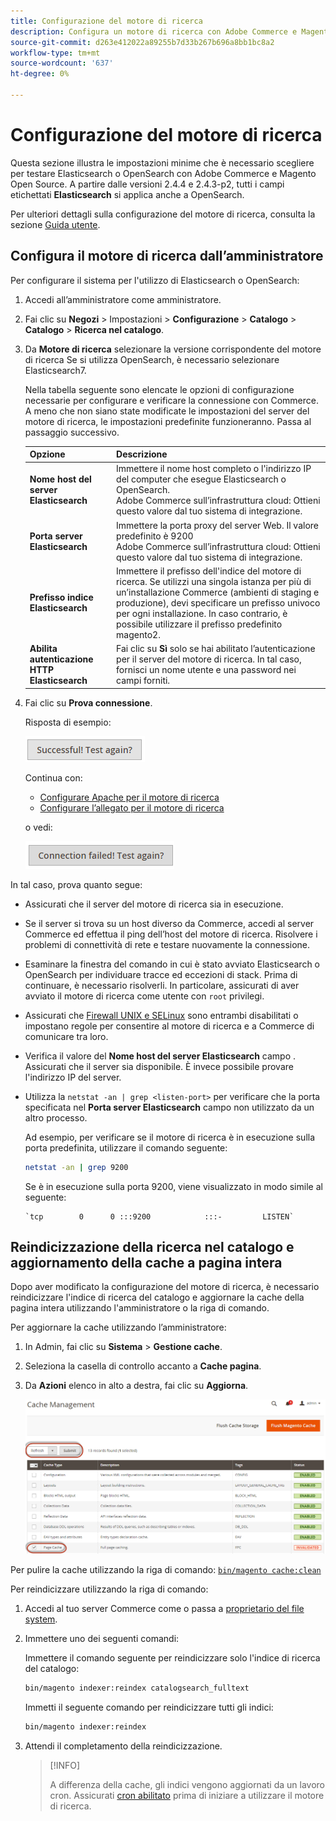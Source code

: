```yaml
---
title: Configurazione del motore di ricerca
description: Configura un motore di ricerca con Adobe Commerce e Magenti Open Source.
source-git-commit: d263e412022a89255b7d33b267b696a8bb1bc8a2
workflow-type: tm+mt
source-wordcount: '637'
ht-degree: 0%

---
```



# Configurazione del motore di ricerca

Questa sezione illustra le impostazioni minime che è necessario scegliere per testare Elasticsearch o OpenSearch con Adobe Commerce e Magento Open Source. A partire dalle versioni 2.4.4 e 2.4.3-p2, tutti i campi etichettati **Elasticsearch** si applica anche a OpenSearch.

Per ulteriori dettagli sulla configurazione del motore di ricerca, consulta la sezione [Guida utente](https://docs.magento.com/user-guide/catalog/search-elasticsearch.html).

## Configura il motore di ricerca dall’amministratore

Per configurare il sistema per l&#39;utilizzo di Elasticsearch o OpenSearch:

1. Accedi all’amministratore come amministratore.
1. Fai clic su **Negozi** > Impostazioni > **Configurazione** > **Catalogo** > **Catalogo** > **Ricerca nel catalogo**.
1. Da **Motore di ricerca** selezionare la versione corrispondente del motore di ricerca Se si utilizza OpenSearch, è necessario selezionare Elasticsearch7.

   Nella tabella seguente sono elencate le opzioni di configurazione necessarie per configurare e verificare la connessione con Commerce.
A meno che non siano state modificate le impostazioni del server del motore di ricerca, le impostazioni predefinite funzioneranno. Passa al passaggio successivo.

   | Opzione | Descrizione |
   |--- |--- |
   | **Nome host del server Elasticsearch** | Immettere il nome host completo o l&#39;indirizzo IP del computer che esegue Elasticsearch o OpenSearch.<br>Adobe Commerce sull’infrastruttura cloud: Ottieni questo valore dal tuo sistema di integrazione. |
   | **Porta server Elasticsearch** | Immettere la porta proxy del server Web. Il valore predefinito è 9200<br>Adobe Commerce sull’infrastruttura cloud: Ottieni questo valore dal tuo sistema di integrazione. |
   | **Prefisso indice Elasticsearch** | Immettere il prefisso dell&#39;indice del motore di ricerca. Se utilizzi una singola istanza per più di un’installazione Commerce (ambienti di staging e produzione), devi specificare un prefisso univoco per ogni installazione. In caso contrario, è possibile utilizzare il prefisso predefinito magento2. |
   | **Abilita autenticazione HTTP Elasticsearch** | Fai clic su **Sì** solo se hai abilitato l’autenticazione per il server del motore di ricerca. In tal caso, fornisci un nome utente e una password nei campi forniti. |

1. Fai clic su **Prova connessione**.

   Risposta di esempio:

   ![success](../../assets/configuration/elastic_test-success.png)

   Continua con:

   - [Configurare Apache per il motore di ricerca](../../installation/prerequisites/search-engine/configure-apache.md)
   - [Configurare l’allegato per il motore di ricerca](../../installation/prerequisites/search-engine/configure-nginx.md)

   o vedi:

   ![fallito](../../assets/configuration/elastic_test-fail.png)

In tal caso, prova quanto segue:

- Assicurati che il server del motore di ricerca sia in esecuzione.
- Se il server si trova su un host diverso da Commerce, accedi al server Commerce ed effettua il ping dell’host del motore di ricerca. Risolvere i problemi di connettività di rete e testare nuovamente la connessione.
- Esaminare la finestra del comando in cui è stato avviato Elasticsearch o OpenSearch per individuare tracce ed eccezioni di stack. Prima di continuare, è necessario risolverli. In particolare, assicurati di aver avviato il motore di ricerca come utente con `root` privilegi.
- Assicurati che [Firewall UNIX e SELinux](../../installation/prerequisites/search-engine/overview.md#firewall-and-selinux) sono entrambi disabilitati o impostano regole per consentire al motore di ricerca e a Commerce di comunicare tra loro.
- Verifica il valore del **Nome host del server Elasticsearch** campo . Assicurati che il server sia disponibile. È invece possibile provare l&#39;indirizzo IP del server.
- Utilizza la `netstat -an | grep <listen-port>` per verificare che la porta specificata nel **Porta server Elasticsearch** campo non utilizzato da un altro processo.

   Ad esempio, per verificare se il motore di ricerca è in esecuzione sulla porta predefinita, utilizzare il comando seguente:

   ```bash
   netstat -an | grep 9200
   ```

   Se è in esecuzione sulla porta 9200, viene visualizzato in modo simile al seguente:

   ```terminal
   `tcp        0      0 :::9200            :::-         LISTEN`
   ```

## Reindicizzazione della ricerca nel catalogo e aggiornamento della cache a pagina intera

Dopo aver modificato la configurazione del motore di ricerca, è necessario reindicizzare l&#39;indice di ricerca del catalogo e aggiornare la cache della pagina intera utilizzando l&#39;amministratore o la riga di comando.

Per aggiornare la cache utilizzando l’amministratore:

1. In Admin, fai clic su **Sistema** > **Gestione cache**.
1. Seleziona la casella di controllo accanto a **Cache pagina**.
1. Da **Azioni** elenco in alto a destra, fai clic su **Aggiorna**.

   ![gestione cache](../../assets/configuration/refresh-cache.png)

Per pulire la cache utilizzando la riga di comando: [`bin/magento cache:clean`](../cli/manage-cache.md#clean-and-flush-cache-types)

Per reindicizzare utilizzando la riga di comando:

1. Accedi al tuo server Commerce come o passa a [proprietario del file system](../../installation/prerequisites/file-system/overview.md).
1. Immettere uno dei seguenti comandi:

   Immettere il comando seguente per reindicizzare solo l&#39;indice di ricerca del catalogo:

   ```bash
   bin/magento indexer:reindex catalogsearch_fulltext
   ```

   Immetti il seguente comando per reindicizzare tutti gli indici:

   ```bash
   bin/magento indexer:reindex
   ```

1. Attendi il completamento della reindicizzazione.

   >[!INFO]
   >
   >A differenza della cache, gli indici vengono aggiornati da un lavoro cron. Assicurati [cron abilitato](../cli/configure-cron-jobs.md) prima di iniziare a utilizzare il motore di ricerca.

